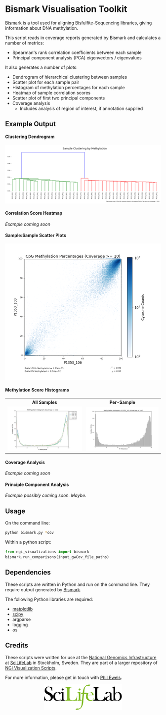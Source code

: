 # Bismark Visualisation Toolkit

[Bismark](http://www.bioinformatics.babraham.ac.uk/projects/bismark/) is a tool
used for aligning Bisfulfite-Sequencing libraries, giving information about
DNA methylation.

This script reads in coverage reports generated by Bismark and calculates
a number of metrics:

* Spearman's rank correlation coefficients between each sample
* Principal component analysis (PCA) eigenvectors / eigenvalues

It also generates a number of plots:

* Dendrogram of hierarchical clustering between samples
* Scatter plot for each sample pair
* Histogram of methylation percentages for each sample
* Heatmap of sample correlation scores
* Scatter plot of first two principal components
* Coverage analysis
  * Includes analysis of region of interest, if annotation supplied

## Example Output

#### Clustering Dendrogram
![Clustering Dendrogram](../../examples/bismark_dendrogram.png)

#### Correlation Score Heatmap
_Example coming soon_

#### Sample:Sample Scatter Plots
![Bismark Scatter Plot](../../examples/bismark_methylation_scatter.png)

#### Methylation Score Histograms
<table>
<tr><th>All Samples</th><th>Per-Sample</th></tr>
<tr><td>
<img src="../../examples/bismark_histogram_allsamples.png" title="Histogram - All Samples">
</td><td>
<img src="../../examples/bismark_histogram_perSample.png" title="Histogram - Per Samples">
</td></tr></table>

#### Coverage Analysis
_Example coming soon_

#### Principle Component Analysis
_Example possibly coming soon. Maybe._

## Usage

On the command line:
```bash
python bismark.py *cov
```

Within a python script:

```python
from ngi_visualizations import bismark
bismark.run_comparisons(input_gwCov_file_paths)
```

## Dependencies

These scripts are written in Python and run on the command line. They require
output generated by [Bismark](http://www.bioinformatics.babraham.ac.uk/projects/bismark/).

The following Python libraries are required:

* [matplotlib](http://matplotlib.org/)
* [scipy](http://scipy.org/)
* argparse
* logging
* os

## Credits
These scripts were written for use at the
[National Genomics Infrastructure](https://portal.scilifelab.se/genomics/)
at [SciLifeLab](http://www.scilifelab.se/) in Stockholm, Sweden. They are
part of a larger repository of
[NGI Visualization Scripts](https://github.com/SciLifeLab/ngi_visualizations).

For more information, please get in touch with
[Phil Ewels](https://github.com/ewels).

<p align="center"><a href="http://www.scilifelab.se/" target="_blank"><img src="../../examples/SciLifeLab_logo.png" title="SciLifeLab"></a></p>
